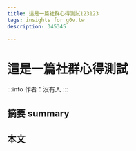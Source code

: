 ```yaml
---
title: 這是一篇社群心得測試123123
tags: insights for g0v.tw
description: 345345

---
```

# 這是一篇社群心得測試
:::info
作者：沒有人
:::
## 摘要 summary

## 本文 